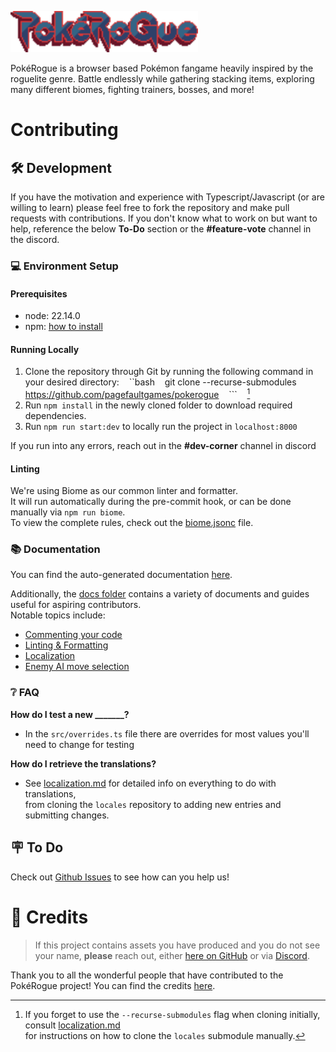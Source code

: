 <picture><img src="./public/images/logo.png" width="300" alt="PokéRogue"></picture>

PokéRogue is a browser based Pokémon fangame heavily inspired by the roguelite genre. Battle endlessly while gathering stacking items, exploring many different biomes, fighting trainers, bosses, and more!

# Contributing

## 🛠️ Development

If you have the motivation and experience with Typescript/Javascript (or are willing to learn) please feel free to fork the repository and make pull requests with contributions. If you don't know what to work on but want to help, reference the below **To-Do** section or the **#feature-vote** channel in the discord.

### 💻 Environment Setup

#### Prerequisites

- node: 22.14.0
- npm: [how to install](https://docs.npmjs.com/downloading-and-installing-node-js-and-npm)

#### Running Locally

1. Clone the repository through Git by running the following command in your desired directory:
   ``bash
   git clone --recurse-submodules https://github.com/pagefaultgames/pokerogue
   ```
   [^1]
2. Run `npm install` in the newly cloned folder to download required dependencies.
3. Run `npm run start:dev` to locally run the project in `localhost:8000`

If you run into any errors, reach out in the **#dev-corner** channel in discord

[^1]: If you forget to use the `--recurse-submodules` flag when cloning initially, consult [localization.md](./docs/localization.md) \
for instructions on how to clone the `locales` submodule manually.

#### Linting

<!-- TODO: Mention linting.md -->
We're using Biome as our common linter and formatter. \
It will run automatically during the pre-commit hook, or can be done manually via `npm run biome`. \
To view the complete rules, check out the [biome.jsonc](./biome.jsonc) file.

### 📚 Documentation

You can find the auto-generated documentation [here](https://pagefaultgames.github.io/pokerogue/main/index.html).

Additionally, the [docs folder](./docs) contains a variety of documents and guides useful for aspiring contributors. \
Notable topics include:
- [Commenting your code](./docs/comments.md)
- [Linting & Formatting](./docs/linting.md)
- [Localization](./docs/localization.md)
- [Enemy AI move selection](./docs/enemy-ai.md)

### ❔ FAQ

**How do I test a new _______?**

- In the `src/overrides.ts` file there are overrides for most values you'll need to change for testing

**How do I retrieve the translations?**

- See [localization.md](./docs/localization.md) for detailed info on everything to do with translations, \
from cloning the `locales` repository to adding new entries and submitting changes.

## 🪧 To Do

Check out [Github Issues](https://github.com/pagefaultgames/pokerogue/issues) to see how can you help us!

# 📝 Credits
>
> If this project contains assets you have produced and you do not see your name, **please** reach out, either [here on GitHub](https://github.com/pagefaultgames/pokerogue/issues/new) or via [Discord](https://discord.gg/pokerogue).

Thank you to all the wonderful people that have contributed to the PokéRogue project! You can find the credits [here](./CREDITS.md).
